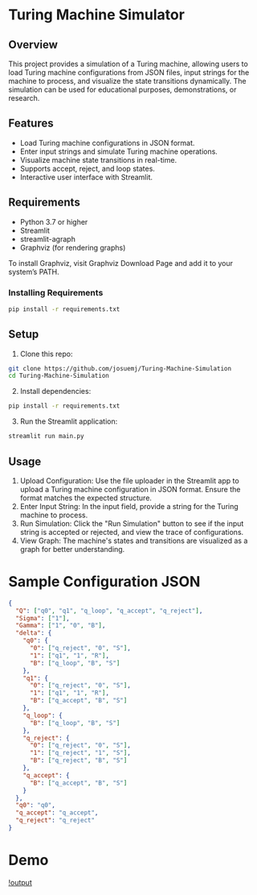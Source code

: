 # Turing Machine Simulator

## Overview
This project provides a simulation of a Turing machine, allowing users to load Turing machine configurations from JSON files, input strings for the machine to process, and visualize the state transitions dynamically. The simulation can be used for educational purposes, demonstrations, or research.

## Features
- Load Turing machine configurations in JSON format.
- Enter input strings and simulate Turing machine operations.
- Visualize machine state transitions in real-time.
- Supports accept, reject, and loop states.
- Interactive user interface with Streamlit.

## Requirements

- Python 3.7 or higher
- Streamlit
- streamlit-agraph
- Graphviz (for rendering graphs)

To install Graphviz, visit Graphviz Download Page and add it to your system’s PATH.

### Installing Requirements

```bash
pip install -r requirements.txt
```

## Setup

1. Clone this repo:

```bash
git clone https://github.com/josuemj/Turing-Machine-Simulation
cd Turing-Machine-Simulation
```

2. Install dependencies:

```bash
pip install -r requirements.txt
```

3. Run the Streamlit application:

```bash
streamlit run main.py
```

## Usage

1. Upload Configuration: Use the file uploader in the Streamlit app to upload a Turing machine configuration in JSON format. Ensure the format matches the expected structure.
2.  Enter Input String: In the input field, provide a string for the Turing machine to process.
3. Run Simulation: Click the "Run Simulation" button to see if the input string is accepted or rejected, and view the trace of configurations.
4. View Graph: The machine's states and transitions are visualized as a graph for better understanding.

# Sample Configuration JSON

```json
{
  "Q": ["q0", "q1", "q_loop", "q_accept", "q_reject"],
  "Sigma": ["1"],
  "Gamma": ["1", "0", "B"],
  "delta": {
    "q0": {
      "0": ["q_reject", "0", "S"],
      "1": ["q1", "1", "R"],
      "B": ["q_loop", "B", "S"]
    },
    "q1": {
      "0": ["q_reject", "0", "S"],
      "1": ["q1", "1", "R"],
      "B": ["q_accept", "B", "S"]
    },
    "q_loop": {
      "B": ["q_loop", "B", "S"]
    },
    "q_reject": {
      "0": ["q_reject", "0", "S"],
      "1": ["q_reject", "1", "S"],
      "B": ["q_reject", "B", "S"]
    },
    "q_accept": {
      "B": ["q_accept", "B", "S"]
    }
  },
  "q0": "q0",
  "q_accept": "q_accept",
  "q_reject": "q_reject"
}

```

# Demo

[!output](output/turing.gif)
